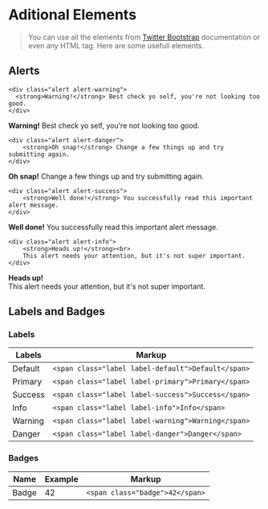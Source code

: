 Aditional Elements
==================================================

> You can use all the elements from <a href="http://getbootstrap.com" target="_blank">Twitter Bootstrap</a> documentation or even any HTML tag. Here are some usefull elements.

Alerts
--------------------------------------------------

~~~
<div class="alert alert-warning">
  <strong>Warning!</strong> Best check yo self, you're not looking too good.
</div>
~~~

<div class="alert alert-warning">
  <strong>Warning!</strong> Best check yo self, you're not looking too good.
</div>

~~~
<div class="alert alert-danger">
	<strong>Oh snap!</strong> Change a few things up and try submitting again.
</div>
~~~

<div class="alert alert-danger">
	<strong>Oh snap!</strong> Change a few things up and try submitting again.
</div>

~~~
<div class="alert alert-success">
	<strong>Well done!</strong> You successfully read this important alert message.
</div>
~~~

<div class="alert alert-success">
	<strong>Well done!</strong> You successfully read this important alert message.
</div>

~~~
<div class="alert alert-info">
	<strong>Heads up!</strong><br>
	This alert needs your attention, but it's not super important.
</div>
~~~

<div class="alert alert-info">
	<strong>Heads up!</strong><br>
	This alert needs your attention, but it's not super important.
</div>


Labels and Badges
--------------------------------------------------

### Labels

| Labels                                          	| Markup                                            |
| ------------------------------------------------- | --------------------------------------------------|
| <span class="label label-default">Default</span> 	| `<span class="label label-default">Default</span>`|
| <span class="label label-primary">Primary</span> 	| `<span class="label label-primary">Primary</span>`|
| <span class="label label-success">Success</span> 	| `<span class="label label-success">Success</span>`|
| <span class="label label-info">Info</span>		| `<span class="label label-info">Info</span>`		|
| <span class="label label-warning">Warning</span>	| `<span class="label label-warning">Warning</span>`|
| <span class="label label-danger">Danger</span>	| `<span class="label label-danger">Danger</span>`	|

### Badges

| Name   	| Example										| Markup        								 |
| --------- | --------------------------------------------- | ---------------------------------------------- |
| Badge		| <span class="badge">42</span> 				| `<span class="badge">42</span>`				 |


